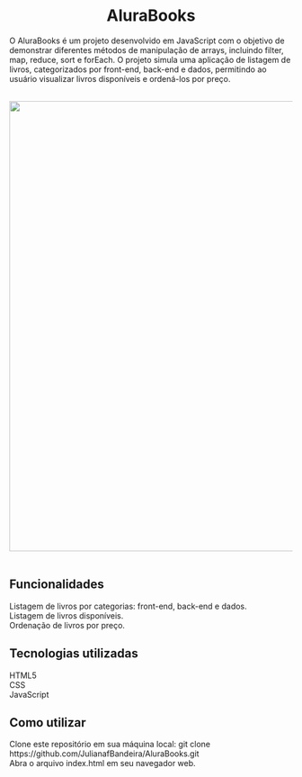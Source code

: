 
  <h1 align='center'>AluraBooks</h1>

<p>O AluraBooks é um projeto desenvolvido em JavaScript com o objetivo de demonstrar diferentes métodos de manipulação de arrays, incluindo filter, map, reduce, sort e forEach. O projeto simula uma aplicação de listagem de livros, categorizados por front-end, back-end e dados, permitindo ao usuário visualizar livros disponíveis e ordená-los por preço.</p>
<br>
<div align='center'>
  <img src="https://github.com/JulianafBandeira/AluraBooks/assets/74437592/40c969a8-236b-4459-9f8a-199add09a4b8" width="800">

</div>
<br>
<h2>Funcionalidades</h2>
Listagem de livros por categorias: front-end, back-end e dados.<br>
Listagem de livros disponíveis.<br>
Ordenação de livros por preço.

<h2>Tecnologias utilizadas</h2>
HTML5<br>
CSS<br>
JavaScript

<h2>Como utilizar</h2>
Clone este repositório em sua máquina local: git clone https://github.com/JulianafBandeira/AluraBooks.git<br>
Abra o arquivo index.html em seu navegador web.

